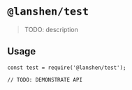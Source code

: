 # `@lanshen/test`

> TODO: description

## Usage

```
const test = require('@lanshen/test');

// TODO: DEMONSTRATE API
```
